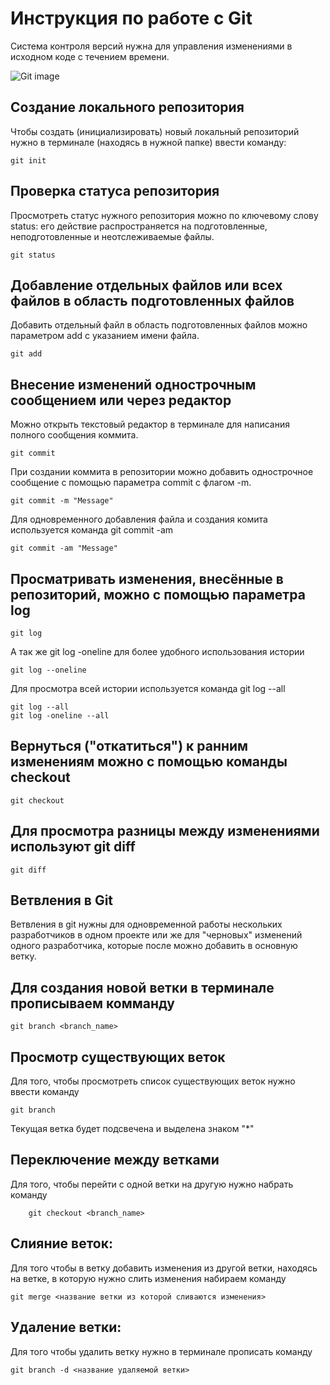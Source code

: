 # **Инструкция по работе с Git**

Система контроля версий нужна для управления изменениями в исходном коде с течением времени.

![Git image](git.jpg)
## Создание локального репозитория

Чтобы создать (инициализировать) новый локальный репозиторий нужно в терминале (находясь в нужной папке) ввести команду:

    git init

## Проверка статуса репозитория

Просмотреть статус нужного репозитория можно по ключевому слову status: его действие распространяется на подготовленные, неподготовленные и неотслеживаемые файлы.

    git status

##  Добавление отдельных файлов или всех файлов в область подготовленных файлов

Добавить отдельный файл в область подготовленных файлов можно параметром add с указанием имени файла.

    git add

## Внесение изменений однострочным сообщением или через редактор

 Можно открыть текстовый редактор в терминале для написания полного сообщения коммита.

    git commit

При создании коммита в репозитории можно добавить однострочное сообщение с помощью параметра commit с флагом -m.

    git commit -m "Message"

Для одновременного добавления файла и создания комита используется команда git commit -am

    git commit -am "Message"

## Просматривать изменения, внесённые в репозиторий, можно с помощью параметра log

    git log

А так же git log -oneline для более удобного использования истории

    git log --oneline

Для просмотра всей истории используется команда git log --all

    git log --all
    git log -oneline --all

## Вернуться ("откатиться") к  ранним изменениям можно c помощью команды checkout

    git checkout

## Для просмотра разницы между изменениями используют git diff

    git diff

## Ветвления в Git

Ветвления в git нужны для одновременной работы нескольких разработчиков в одном проекте или же для "черновых" изменений одного разработчика, которые после можно добавить в основную ветку.

## Для создания  новой ветки в терминале прописываем комманду

    git branch <branch_name>

## Просмотр существующих веток

Для того, чтобы просмотреть список существующих веток нужно ввести команду

    git branch

Текущая ветка будет подсвечена и выделена знаком "*"

## Переключение между ветками

Для того, чтобы перейти с одной ветки на другую нужно набрать команду

        git checkout <branch_name>

## Слияние веток:

Для того чтобы в ветку добавить изменения из другой ветки, находясь на ветке, в которую нужно слить изменения набираем команду

    git merge <название ветки из которой сливаются изменения>


## Удаление ветки:

Для того чтобы удалить ветку нужно в терминале прописать команду

    git branch -d <название удаляемой ветки>